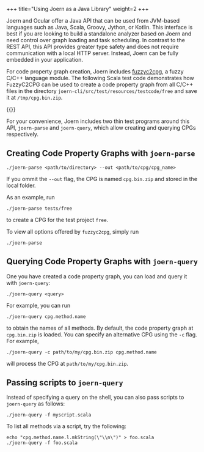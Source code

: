 +++
title="Using Joern as a Java Library"
weight=2
+++

Joern and Ocular offer a Java API that can be used from JVM-based languages such as Java, Scala, Groovy, Jython, or Kotlin. This interface is best if you are looking to build a standalone analyzer based on Joern and need control over graph loading and task scheduling. In contrast to the REST API, this API provides greater type safety and does not require communication with a local HTTP server. Instead, Joern can be fully embedded in your application.

For code property graph creation, Joern includes
[fuzzyc2cpg](https://github.com/ShiftLeftSecurity/fuzzyc2cpg), a fuzzy
C/C++ language module. The following Scala test code demonstrates how FuzzyC2CPG can be used to create a code property graph from all C/C++ files in the directory `joern-cli/src/test/resources/testcode/free` and save it at `/tmp/cpg.bin.zip`.

{{<snippet file="src/test/scala/io/shiftleft/joern/GenerationTests.scala" language="scala">}}

For your convenience, Joern includes two thin test programs around this API, `joern-parse` and `joern-query`, which allow creating and querying CPGs respectively.

## Creating Code Property Graphs with `joern-parse`

```
./joern-parse <path/to/directory> --out <path/to/cpg/cpg_name>
```

If you ommit the ```--out``` flag, the CPG is named `cpg.bin.zip` and stored in the local folder.

As an example, run
```
./joern-parse tests/free
```
to create a CPG for the test project `free`.

To view all options offered by `fuzzyc2cpg`, simply run
```
./joern-parse
```

## Querying Code Property Graphs with `joern-query`

One you have created a code property graph, you can load and query it with `joern-query`:

```
./joern-query <query>
```

For example, you can run
```
./joern-query cpg.method.name
```

to obtain the names of all methods. By default, the code property
graph at `cpg.bin.zip` is loaded. You can specify an alternative CPG
using the `-c` flag. For example,

```
./joern-query -c path/to/my/cpg.bin.zip cpg.method.name
```
will process the CPG at `path/to/my/cpg.bin.zip`.

## Passing scripts to `joern-query`

Instead of specifying a query on the shell, you can also pass scripts
to `joern-query` as follows:

```
./joern-query -f myscript.scala
```

To list all methods via a script, try the following:

```
echo "cpg.method.name.l.mkString(\"\\n\")" > foo.scala
./joern-query -f foo.scala 
```
